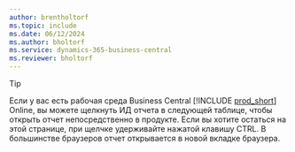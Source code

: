 ```yaml
---
author: brentholtorf
ms.topic: include
ms.date: 06/12/2024
ms.author: bholtorf
ms.service: dynamics-365-business-central
ms.reviewer: bholtorf
---
```


> [!TIP]
> Если у вас есть рабочая среда Business Central [!INCLUDE [prod_short](prod_short.md)] Online, вы можете щелкнуть ИД отчета в следующей таблице, чтобы открыть отчет непосредственно в продукте. Если вы хотите остаться на этой странице, при щелчке удерживайте нажатой клавишу CTRL. В большинстве браузеров отчет открывается в новой вкладке браузера.